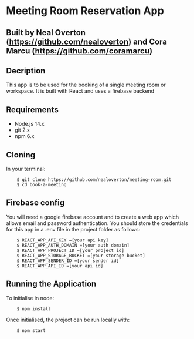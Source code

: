 # Meeting Room Reservation App

## Built by Neal Overton (https://github.com/nealoverton) and Cora Marcu (https://github.com/coramarcu)

## Decription

This app is to be used for the booking of a single meeting room or workspace. It is built with React and uses a firebase backend

## Requirements

- Node.js 14.x
- git 2.x
- npm 6.x

## Cloning

In your terminal:

        $ git clone https://github.com/nealoverton/meeting-room.git
        $ cd book-a-meeting
        
## Firebase config

You will need a google firebase account and to create a web app which allows email and password authentication. You should store the credentials for this app in a .env file in the project folder as follows:

        $ REACT_APP_API_KEY =[your api key]
        $ REACT_APP_AUTH_DOMAIN =[your auth domain]
        $ REACT_APP_PROJECT_ID =[your project id]
        $ REACT_APP_STORAGE_BUCKET =[your storage bucket]
        $ REACT_APP_SENDER_ID =[your sender id]
        $ REACT_APP_API_ID =[your api id]

## Running the Application

To initialise in node:

        $ npm install

Once initialised, the project can be run locally with:

        $ npm start

